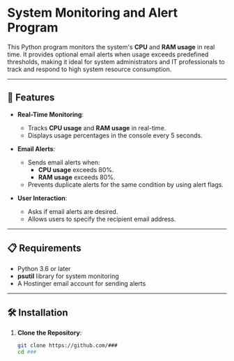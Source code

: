 # System Monitoring and Alert Program

This Python program monitors the system's **CPU** and **RAM usage** in real time. It provides optional email alerts when usage exceeds predefined thresholds, making it ideal for system administrators and IT professionals to track and respond to high system resource consumption.

---

## 🚀 Features

- **Real-Time Monitoring**:
  - Tracks **CPU usage** and **RAM usage** in real-time.
  - Displays usage percentages in the console every 5 seconds.
  
- **Email Alerts**:
  - Sends email alerts when:
    - **CPU usage** exceeds 80%.
    - **RAM usage** exceeds 80%.
  - Prevents duplicate alerts for the same condition by using alert flags.
  
- **User Interaction**:
  - Asks if email alerts are desired.
  - Allows users to specify the recipient email address.

---

## 📋 Requirements

- Python 3.6 or later
- **psutil** library for system monitoring
- A Hostinger email account for sending alerts

---

## 🛠 Installation

1. **Clone the Repository**:
   ```bash
   git clone https://github.com/###
   cd ###
